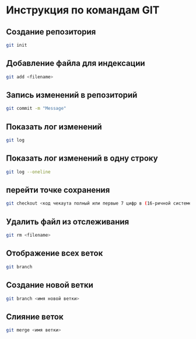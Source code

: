 # Инструкция по командам GIT

## Создание репозитория  
```sh
git init
```
## Добавление файла для индексации 
```sh
git add <filename>
```
## Запись изменений в репозиторий 
```sh
git commit -m "Message"
```
## Показать лог изменений 
```sh
git log
```
## Показать лог изменений в одну строку
```sh
git log --oneline
```
## перейти точке сохранения
```sh
git checkout <код чекаута полный или первые 7 цифр в (16-ричной системе)>
```
## Удалить файл из отслеживания 
```sh
git rm <filename>
```
## Отображение всех веток
```sh
git branch
```
## Создание новой ветки
```sh
git branch <имя новой ветки>
```
## Слияние веток
```sh
git merge <имя ветки>
```